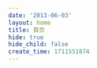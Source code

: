 ```yaml
---
date: '2013-06-03'
layout: home
title: 首页
hide: true
hide_child: false
create_time: 1711551874
---
```

